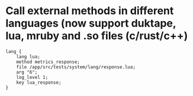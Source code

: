 
# Call external methods in different languages (now support duktape, lua, mruby and .so files (c/rust/c++)
```
lang {
    lang lua;
    method metrics_response;
    file /app/src/tests/system/lang/response.lua;
    arg "6";
    log_level 1;
    key lua_response;
}
```
